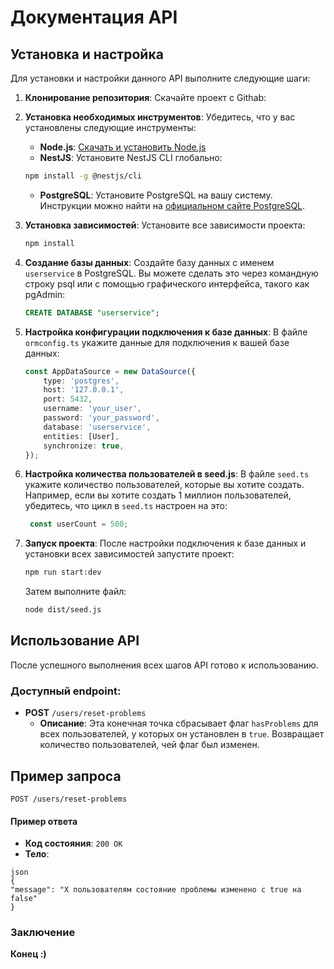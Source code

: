 # Документация API

## Установка и настройка

Для установки и настройки данного API выполните следующие шаги:

1. **Клонирование репозитория**:
   Скачайте проект с Githab:

2. **Установка необходимых инструментов**:
   Убедитесь, что у вас установлены следующие инструменты:
   - **Node.js**: [Скачать и установить Node.js](https://nodejs.org/)
   - **NestJS**: Установите NestJS CLI глобально:

   ```bash
   npm install -g @nestjs/cli
   ```

   - **PostgreSQL**: Установите PostgreSQL на вашу систему. Инструкции можно найти на [официальном сайте PostgreSQL](https://www.postgresql.org/download/).

3. **Установка зависимостей**:
   Установите все зависимости проекта:

   ```bash
   npm install
   ```

4. **Создание базы данных**:
   Создайте базу данных с именем `userservice` в PostgreSQL. Вы можете сделать это через командную строку psql или с помощью графического интерфейса, такого как pgAdmin:

   ```sql
   CREATE DATABASE "userservice";
   ```

5. **Настройка конфигурации подключения к базе данных**:
   В файле `ormconfig.ts` укажите данные для подключения к вашей базе данных:

   ```typescript
   const AppDataSource = new DataSource({
       type: 'postgres',
       host: '127.0.0.1',
       port: 5432,
       username: 'your_user',
       password: 'your_password',
       database: 'userservice',
       entities: [User],
       synchronize: true,
   });
   ```

6. **Настройка количества пользователей в seed.js**:
   В файле `seed.ts` укажите количество пользователей, которые вы хотите создать. Например, если вы хотите создать 1 миллион пользователей, убедитесь, что цикл в `seed.ts` настроен на это:

   ```typescript
    const userCount = 500;
   ```

7. **Запуск проекта**:
   После настройки подключения к базе данных и установки всех зависимостей запустите проект:

   ```bash
   npm run start:dev
   ```

   Затем выполните файл:
   ```bash
   node dist/seed.js
   ```

## Использование API

После успешного выполнения всех шагов API готово к использованию. 

### Доступный endpoint:

- **POST** `/users/reset-problems`
  - **Описание**: Эта конечная точка сбрасывает флаг `hasProblems` для всех пользователей, у которых он установлен в `true`. Возвращает количество пользователей, чей флаг был изменен.
  
## Пример запроса
```http
POST /users/reset-problems
```

#### Пример ответа

- **Код состояния**: `200 OK`
- **Тело**:
```
json
{
"message": "X пользователям состояние проблемы изменено с true на false"
}
```

### Заключение

**Конец :)**

